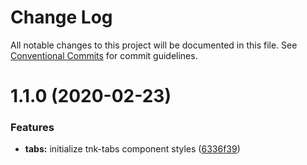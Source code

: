 # Change Log

All notable changes to this project will be documented in this file.
See [Conventional Commits](https://conventionalcommits.org) for commit guidelines.

# 1.1.0 (2020-02-23)


### Features

* **tabs:** initialize tnk-tabs component styles ([6336f39](https://github.com/dkk94/tunaiku-ui/commit/6336f39668ad8f1901877dfb1517f61d052b82f9))
